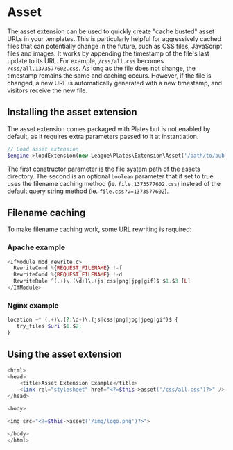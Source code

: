 # Asset

The asset extension can be used to quickly create "cache busted" asset URLs in your templates. This is particularly
helpful for aggressively cached files that can potentially change in the future, such as CSS files, JavaScript files and
images. It works by appending the timestamp of the file's last update to its URL. For example, `/css/all.css`
becomes `/css/all.1373577602.css`. As long as the file does not change, the timestamp remains the same and caching
occurs. However, if the file is changed, a new URL is automatically generated with a new timestamp, and visitors receive
the new file.

## Installing the asset extension

The asset extension comes packaged with Plates but is not enabled by default, as it requires extra parameters passed to
it at instantiation.

```php
// Load asset extension
$engine->loadExtension(new League\Plates\Extension\Asset('/path/to/public/assets/', true));
```

The first constructor parameter is the file system path of the assets directory. The second is an optional `boolean`
parameter that if set to true uses the filename caching method (ie. `file.1373577602.css`) instead of the default query
string method (ie. `file.css?v=1373577602`).

## Filename caching

To make filename caching work, some URL rewriting is required:

### Apache example

```php
<IfModule mod_rewrite.c>
  RewriteCond %{REQUEST_FILENAME} !-f
  RewriteCond %{REQUEST_FILENAME} !-d
  RewriteRule ^(.+)\.(\d+)\.(js|css|png|jpg|gif)$ $1.$3 [L]
</IfModule>
```

### Nginx example

```php
location ~* (.+)\.(?:\d+)\.(js|css|png|jpg|jpeg|gif)$ {
   try_files $uri $1.$2;
}
```

## Using the asset extension

```php
<html>
<head>
    <title>Asset Extension Example</title>
    <link rel="stylesheet" href="<?=$this->asset('/css/all.css')?>" />
</head>

<body>

<img src="<?=$this->asset('/img/logo.png')?>">

</body>
</html>
```